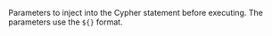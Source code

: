 Parameters to inject into the Cypher statement before executing. The parameters use the `${}` format.